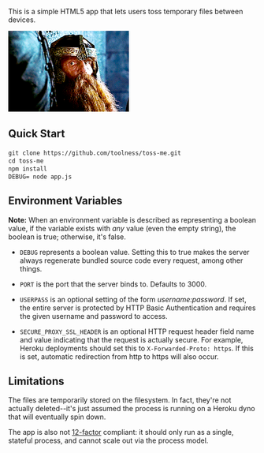 This is a simple HTML5 app that lets users toss temporary
files between devices.

<img src="https://raw.githubusercontent.com/toolness/toss-me/master/static/toss-me.gif">

## Quick Start

```
git clone https://github.com/toolness/toss-me.git
cd toss-me
npm install
DEBUG= node app.js
```

## Environment Variables

**Note:** When an environment variable is described as representing a
boolean value, if the variable exists with *any* value (even the empty
string), the boolean is true; otherwise, it's false.

* `DEBUG` represents a boolean value. Setting this to true makes the server
  always regenerate bundled source code every request, among other things.

* `PORT` is the port that the server binds to. Defaults to 3000.

* `USERPASS` is an optional setting of the form *username:password*. If
  set, the entire server is protected by HTTP Basic Authentication
  and requires the given username and password to access.

* `SECURE_PROXY_SSL_HEADER` is an optional HTTP request header field name
  and value indicating that the request is actually secure. For example,
  Heroku deployments should set this to `X-Forwarded-Proto: https`. If
  this is set, automatic redirection from http to https will also occur.

## Limitations

The files are temporarily stored on the filesystem. In
fact, they're not actually deleted--it's just assumed the
process is running on a Heroku dyno that will eventually spin
down.

The app is also not [12-factor][] compliant: it should only
run as a single, stateful process, and cannot scale out
via the process model.

  [12-factor]: http://12factor.net/
